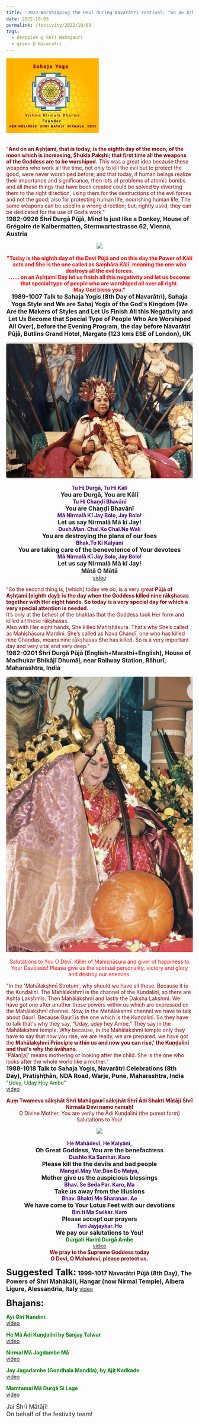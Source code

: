```yaml
---
title: '2022 Worshipping the Devī during Navarātri Festival: "on an Aṣhṭamī Day let us finish all this negativity and let us become that special type of people who are worshiped all over all right." '
date: 2022-10-03
permalink: /festivity/2022/10/03
tags:
  - deeppink @ Shri Mahagauri
  - green @ Navaratri
---
```


<div style="text-align: left"><img src="/images/image1.png" width="250" /></div><br>

<p>
<font color="DarkRed">"<b>And on an Aṣhṭamī, that is today, is the eighth day of the moon, of the moon which is increasing, Śhukla Pakṣhi; that first time all the weapons of the Goddess are to be worshiped.</b> This was a great idea because these weapons who work all the time, not only to kill the evil but to protect the good, were never worshiped before; and that today, if human beings realize their importance and significance, then lots of problems of atomic bombs and all these things that have been created could be solved by diverting them to the right direction, using them for the destructions of the evil forces and not the good; also for protecting human life, nourishing human life. The same weapons can be used in a wrong direction; but, rightly used, they can be dedicated for the use of God’s work."</font><br>
<font size="+0"><b>1982-0926 Śhrī Durgā Pūjā, Mind Is just like a Donkey, House of Grégoire de Kalbermatten, Sternwartestrasse 62, Vienna, Austria</b></font>
</p>

<div style="text-align: center"><img src="/images/image1044.png" /></div>

<p style="text-align:center;">
<font color="red"><b>"Today is the eighth day of the Devī Pūjā and on this day the Power of Kālī acts and She is the one called as Saṃhāra Kālī, meaning the one who destroys all the evil forces.<br>
...... on an Aṣhṭamī Day let us finish all this negativity and let us become that special type of people who are worshiped all over all right.<br>
May God bless you."</b></font><br>
<font size="+0"><b>1989-1007 Talk to Sahaja Yogis (8th Day of Navarātri), Sahaja Yoga Style and We are Sahaj Yogis of the God's Kingdom (We Are the Makers of Styles and Let Us Finish All this Negativity and Let Us Become that Special Type of People Who Are Worshiped All Over), before the Evening Program, the day before Navarātri Pūjā, Butlins Grand Hotel, Margate (123 kms ESE of London), UK</b></font>
</p>

<div style="text-align: center"><img src="/images/image1045.png" /></div>

<p style=" text-align:center;">
<font color="indigo"><b>Tu Hi Durgā, Tu Hi Kālī</b></font><br>
<font size="+0"><b>You are Durgā, You are Kālī</b></font><br>
<font color="indigo"><b>Tu Hi Chaṇḍī Bhavānī</b></font><br>
<font size="+0"><b>You are Chaṇḍī Bhavānī</b></font><br>
<font color="indigo"><b>Mā Nirmalā Kī Jay Bolo, Jay Bolo!</b></font><br>
<font size="+0"><b>Let us say Nirmalā Mā kī Jay!</b></font><br>
<font color="indigo"><b>Dush.Man. Chal.Ko Chal.Ne Wali</b></font><br>
<font size="+0"><b>You are destroying the plans of our foes</b></font><br>
<font color="indigo"><b>Bhak.To Ki Kalyani</b></font><br>
<font size="+0"><b>You are taking care of the benevolence of Your devotees</b></font><br>
<font color="indigo"><b>Mā Nirmalā Kī Jay Bolo, Jay Bolo!</b></font><br>
<font size="+0"><b>Let us say Nirmalā Mā kī Jay!</b></font><br>
<font size="+0"><b>Mātā O Mātā</b></font><br>
<a href="https://seven-teams.github.io/Videos_Links.html">video</a>
</p>

<p>
<font color="DarkRed">"So the second thing is, [which] today we do, is a very great <b>Pūjā of Aṣhṭamī [eighth day]: is the day when the Goddess killed nine rākṣhasas together with Her eight hands. So today is a very special day for which a very special attention is needed</b>.<br>
It’s only at the behest of the bhaktas that the Goddess took Her form and killed all these rākṣhasas.<br>
Also with Her eight hands, She killed Mahiṣhāsura. That’s why She’s called as Mahiṣhāsura Mardini. She’s called as Nava Chaṇḍī, one who has killed nine Chandas, means nine rākṣhasas She has killed. So is a very important day and very vital and very deep."</font><br>
<font size="+0"><b>1982-0201 Śhrī Durgā Pūjā (English+Marathi+English), House of Madhukar Bhikājī Dhumāḷ, near Railway Station, Rāhurī, Maharashtra, India</b></font>
</p>

<div style="text-align: center"><img src="/images/image1046.png" /></div>

<p style="color:red; text-align:center;">
Salutations to You O Devī,
Killer of Mahiṣhāsura and giver of happiness to Your Devotees!
Please give us the spiritual personality, victory and glory and destroy our enemies.<br>
</p>

<p>
<font color="DarkRed">"In the 'Mahālakṣhmī Strotum', why should we have all these. Because it is the Kuṇḍalinī. The Mahālakṣhmī is the channel of the Kuṇḍalinī, so there are Aṣhṭa Lakṣhmīs. Then Mahālakṣhmī and lastly the Dakṣha Lakṣhmī. We have got one after another these powers within us which are expressed on the Mahālakṣhmī channel. Now, in the Mahālakṣhmī channel we have to talk about Gaurī. Because Gaurī is the one which is the Kuṇḍalinī. So they have to talk that's why they say, "Uday, uday hey Ambe." They say in the Mahālakṣhmī temple. Why because, in the Mahālakṣhmī temple only they have to say that now you rise, we are ready, we are prepared, we have got the <b>Mahālakṣhmī Principle within us and now you can rise,' the Kuṇḍalinī and that's why the āvāhana</b>.<br>
'Pālan[a]' means mothering or looking after the child. She is the one who looks after the whole world like a mother."</font><br>
<font size="+0"><b>1988-1018 Talk to Sahaja Yogis, Navarātri Celebrations (8th Day), Pratiṣhṭhān, NDA Road, Warje, Pune, Maharashtra, India</b></font><br>
<font color="DarkGreen">"Uday, Uday Hey Ambe"</font><br>
<a href="https://seven-teams.github.io/Videos_Links.html">video</a>
</p>

<p style="color:DarkRed; text-align:center;">
<b>Auṃ Twameva sākṣhāt Śhrī Mahāgaurī sākṣhāt Śhrī Ādi Śhakti Mātājī Śhrī Nirmalā Devī namo namaḥ!</b></font><br>
O Divine Mother, You are verily the Ādi Kuṇḍalinī (the purest form)<br> 
Salutations to You!<br></p>

<div style="text-align: center"><img src="/images/image1047.png" /></div>

<p style="text-align:center;">
<font color="indigo"><b>He Mahādevī, He Kalyāṇī,</b></font><br>
<font size="+0"><b>Oh Great Goddess, You are the benefactress</b></font><br>
<font color="indigo"><b>Dushto Ka Samhar. Karo</b></font><br>
<font size="+0"><b>Please kill the the devils and bad people</b></font><br>
<font color="indigo"><b>Mangal.May Var.Dan Do Maiya,</b></font><br>
<font size="+0"><b>Mother give us the auspicious blessings</b></font><br>
<font color="indigo"><b>Bhav. Se Beda Par. Karo, Ma</b></font><br>
<font size="+0"><b>Take us away from the illusions</b></font><br>
<font color="indigo"><b>Bhav. Bhakti Me Sharanan. Ae</b></font><br>
<font size="+0"><b>We have come to Your Lotus Feet with our devotions</b></font><br>
<font color="indigo"><b>Bin.ti Ma Swikar. Karo</b></font><br>
<font size="+0"><b>Please accept our prayers</b></font><br>
<font color="indigo"><b>Teri Jayjaykar. Ho</b></font><br>
<font size="+0"><b>We pay our salutations to You!</b></font><br>
<font color="green"><b>Durgati Harini Durgā Ambe</b></font><br>
<a href="https://seven-teams.github.io/Videos_Links.html">video</a><br>
<font color="DarkRed"><b>We pray to the Supreme Goddess today<br>
O Devi, O Mahadevi, please protect us.</b></font>
</p>

<font size="+2"><b>Suggested Talk:</b></font> 
<font size="+0"><b>1999-1017 Navarātri Pūjā (8th Day), The Powers of Śhrī Mahākālī, Hangar (now Nirmal Temple), Albera Ligure, Alessandria, Italy</b></font>
<a href="https://vimeo.com/25643943"> video</a><br>

<font size="+2"><b>Bhajans:</b></font>

<p>
<font color="green"><b>Ayi Giri Nandini:</b></font><br>
<a href="https://seven-teams.github.io/Videos_Links.html">video</a>
</p>

<p>
<font color="green"><b>He Mā Ādi Kuṇḍalinī by Sanjay Talwar</b></font><br>
<a href="https://seven-teams.github.io/Videos_Links.html">video</a>
</p>
 
<p>
<font color="green"><b>Nirmal Mā Jagdambe Mā</b></font><br>
<a href="https://seven-teams.github.io/Videos_Links.html">video</a>
</p>

<p>
<font color="green"><b>Jay Jagadambe (Gondhala Mandila), by Ajit Kadkade</b></font><br>
<a href="https://seven-teams.github.io/Videos_Links.html">video</a> 
</p>

<p>
<font color="green"><b>Mamtamai Mā Durgā Si Lage</b></font><br>
<a href="https://seven-teams.github.io/Videos_Links.html">video</a>
</p>

<p>
<font size="+0">Jai Śhrī Mātājī!<br>
On behalf of the festivity team!</font>
</p>